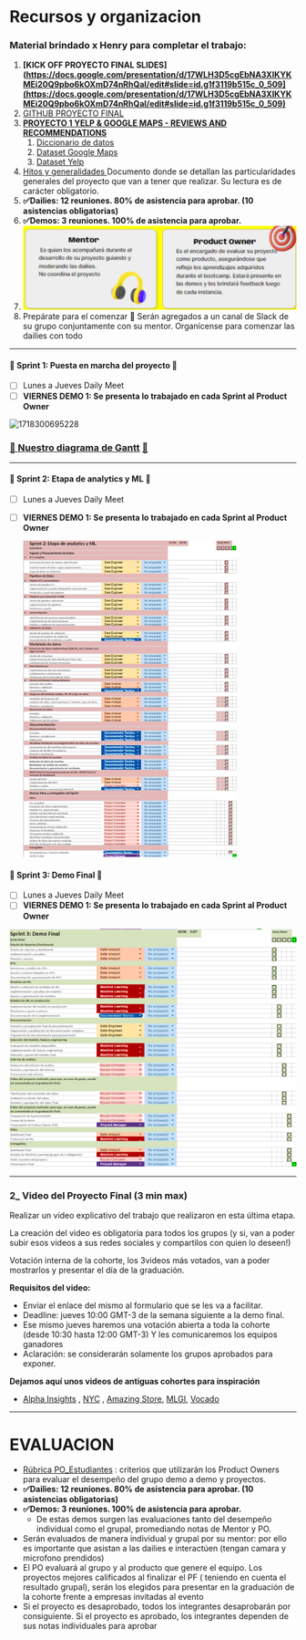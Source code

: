 # Recursos y organizacion

### **Material brindado x Henry para completar el trabajo:**

1. **[KICK OFF PROYECTO FINAL SLIDES](https://docs.google.com/presentation/d/17WLH3D5cgEbNA3XIKYKMEi20Q9pbo6kOXmD74nRhQaI/edit#slide=id.g1f3119b515c_0_509](https://docs.google.com/presentation/d/17WLH3D5cgEbNA3XIKYKMEi20Q9pbo6kOXmD74nRhQaI/edit#slide=id.g1f3119b515c_0_509)**
2. [GITHUB PROYECTO FINAL](https://github.com/soyHenry/PF_DS/blob/FULL-TIME/README.md)
3. **[PROYECTO 1  YELP &amp; GOOGLE MAPS - REVIEWS AND RECOMMENDATIONS]([https://github.com/soyHenry/PF_DS/blob/FULL-TIME/Proyectos/yelp-goople.md](https://github.com/soyHenry/PF_DS/blob/FULL-TIME/Proyectos/yelp-goople.md))**
   1. [Diccionario de datos](https://docs.google.com/document/d/1ASLMGAgrviicATaP1UJlflpmBCXtuSTHQGWdQMN6_2I/edit)
   2. [Dataset Google Maps](https://drive.google.com/drive/folders/1Wf7YkxA0aHI3GpoHc9Nh8_scf5BbD4DA?usp=share_link)
   3. [Dataset Yelp](https://drive.google.com/drive/folders/1TI-SsMnZsNP6t930olEEWbBQdo_yuIZF?usp=sharing)
4. [Hitos y generalidades ](https://docs.google.com/document/d/e/2PACX-1vRtTsN_N3Z0DTLbh_-Xw2OxhOWeV5jmTISRUNzTBpWM9mTnxsT03674UheR4f0hfULc2v4_sW3IgDTv/pub) Documento donde se detallan las particularidades generales del proyecto que van a tener que realizar. Su lectura es de carácter obligatorio.
5. **✅Dailies: 12 reuniones. 80% de asistencia para aprobar. (10 asistencias obligatorias)**
6. **✅Demos: 3 reuniones. 100% de asistencia para aprobar.**
7. ![1718301280173](image/0MENUEQUIPO/1718301280173.png)
8. Prepárate para el comenzar 💯 Serán agregados a un canal de Slack de su grupo conjuntamente con su mentor. Organícense para comenzar las dailies con todo

---



#### 🏁 Sprint 1: Puesta en marcha del proyecto 🏁

* [ ] Lunes a Jueves Daily Meet
* [ ] **VIERNES DEMO 1: Se presenta lo trabajado en cada Sprint al Product Owner**

![1718300695228](https://file+.vscode-resource.vscode-cdn.net/c%3A/Users/El%20Bauto/Desktop/HENRY%20PROYECTO%20FINAL/image/0MENUEQUIPO/1718300695228.png)

### [📅 Nuestro diagrama de Gantt](https://docs.google.com/spreadsheets/d/1SZAHRo0SPZk-DMIDneAckuduytsxMNGso4SlHRwaY8U/edit?usp=sharing) [📅 ](https://docs.google.com/spreadsheets/d/1SZAHRo0SPZk-DMIDneAckuduytsxMNGso4SlHRwaY8U/edit?usp=sharing)

---

#### 🏁 Sprint 2: Etapa de analytics y ML 🏁

* [ ] Lunes a Jueves Daily Meet
* [ ] **VIERNES DEMO 1: Se presenta lo trabajado en cada Sprint al Product Owner**

  ![1718300993518](image/0MENUEQUIPO/1718300993518.png)

#### 🏁 Sprint 3: Demo Final 🏁

* [ ] Lunes a Jueves Daily Meet
* [ ] **VIERNES DEMO 1: Se presenta lo trabajado en cada Sprint al Product Owner**

![1718301012914](image/0MENUEQUIPO/1718301012914.png)

---

### **2_ Video del Proyecto Final (3 min max)**

Realizar un video explicativo del trabajo que realizaron en esta última etapa.

La creación del video es obligatoria para todos los grupos (y si, van a poder subir esos videos a sus redes sociales y compartilos con quien lo deseen!)

Votación interna de la cohorte, los 3videos más votados, van a poder mostrarlos y presentar el día de la graduación.

**Requisitos del video:**

* Enviar el enlace del mismo al formulario que se les va a facilitar.
* Deadline: jueves 10:00 GMT-3 de la semana siguiente a la demo final.
* Ese mismo jueves haremos una votación abierta a toda la cohorte (desde 10:30 hasta 12:00 GMT-3) Y les comunicaremos los equipos ganadores
* Aclaración: se considerarán solamente los grupos aprobados para exponer.

 **Dejamos aquí unos videos de antiguas cohortes para inspiración**

- [Alpha Insights]([https://www.youtube.com/watch?v=KN-iIDbyfsk](https://www.youtube.com/watch?v=KN-iIDbyfsk)) , [NYC]([https://www.youtube.com/watch?v=yd0OdB8jBmo](https://www.youtube.com/watch?v=yd0OdB8jBmo)) , [Amazing Store]([https://www.youtube.com/watch?v=ZOg32CE-02E](https://www.youtube.com/watch?v=ZOg32CE-02E)), [MLGI]([https://www.youtube.com/watch?v=FwTQNhgZuj8](https://www.youtube.com/watch?v=FwTQNhgZuj8)), [Vocado]([https://www.youtube.com/watch?v=rMNKFNwfPkQ](https://www.youtube.com/watch?v=rMNKFNwfPkQ))

---

# EVALUACION

* [Rúbrica PO_Estudiantes](https://docs.google.com/document/d/1tBuh1LSCmvQB5Wd7-Cj4jj_o5zLk8vtBQFtDhF8oeSY/edit) : criterios que utilizarán los Product Owners para evaluar el desempeño del grupo demo a demo y proyectos.
* **✅Dailies: 12 reuniones. 80% de asistencia para aprobar. (10 asistencias obligatorias)**
* **✅Demos: 3 reuniones. 100% de asistencia para aprobar.**
  * De estas demos surgen las evaluaciones tanto del desempeño individual como el grupal, promediando notas de Mentor y PO.
* Serán evaluados de manera individual y grupal por su mentor: por ello es importante que asistan a las dailies e interactúen (tengan camara y microfono prendidos)
* El PO evaluará al grupo y al producto que genere el equipo. Los proyectos mejores calificados al finalizar el PF ( teniendo en cuenta el resultado grupal), serán los elegidos para presentar en la graduación de la cohorte frente a  empresas invitadas al evento
* Si el proyecto es desaprobado, todos los integrantes desaprobarán por consiguiente. Si el proyecto es aprobado, los integrantes dependen de sus notas individuales para aprobar
